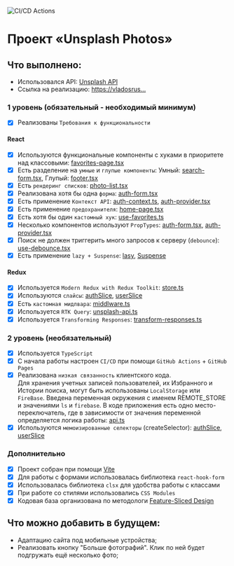 ![CI/CD Actions](https://github.com/vladosrus/aston-react-project/actions/workflows/actions.yml/badge.svg?event=push)

# Проект «Unsplash Photos»

## Что выполнено:

- Использовался API: [Unsplash API](https://unsplash.com/documentation)
- Ссылка на реализацию: [https://vladosrus...](https://vladosrus.github.io/aston-react-project/)

### 1 уровень (обязательный - необходимый минимум)

- [x] Реализованы `Требования к функциональности`

#### React

- [x] Используются функциональные компоненты c хуками в приоритете над классовыми: [favorites-page.tsx](https://github.com/vladosrus/aston-react-project/blob/main/src/pages/favorites-page/favorites-page.tsx)
- [x] Есть разделение на `умные` и `глупые компоненты`: Умный: [search-form.tsx](https://github.com/vladosrus/aston-react-project/blob/main/src/features/search/search-form/search-form.tsx), Глупый: [footer.tsx](https://github.com/vladosrus/aston-react-project/blob/main/src/widgets/footer/footer.tsx)
- [x] Есть `рендеринг списков`: [photo-list.tsx](https://github.com/vladosrus/aston-react-project/blob/main/src/widgets/photo-list/photo-list.tsx)
- [x] Реализована хотя бы одна `форма`: [auth-form.tsx](https://github.com/vladosrus/aston-react-project/blob/main/src/features/auth/ui/auth-form/auth-form.tsx)
- [x] Есть применение `Контекст API`: [auth-context.ts](https://github.com/vladosrus/aston-react-project/blob/main/src/app/contexts/auth-context.ts), [auth-provider.tsx](https://github.com/vladosrus/aston-react-project/blob/main/src/app/providers/auth-provider.tsx)
- [x] Есть применение `предохранителя`: [home-page.tsx](https://github.com/vladosrus/aston-react-project/blob/main/src/pages/home-page/home-page.tsx)
- [x] Есть хотя бы один `кастомный хук`: [use-favorites.ts](https://github.com/vladosrus/aston-react-project/blob/main/src/features/favorites/lib/use-favorites.ts)
- [x] Несколько компонентов используют `PropTypes`: [auth-form.tsx](https://github.com/vladosrus/aston-react-project/blob/main/src/features/auth/ui/auth-form/auth-form.tsx), [auth-provider.tsx](https://github.com/vladosrus/aston-react-project/blob/main/src/app/providers/auth-provider.tsx)
- [x] Поиск не должен триггерить много запросов к серверу (`debounce`): [use-debounce.tsx](https://github.com/vladosrus/aston-react-project/blob/main/src/shared/lib/use-debounce.tsx)
- [x] Есть применение `lazy + Suspense`: [lasy](https://github.com/vladosrus/aston-react-project/blob/main/src/pages/routing/routing.tsx), [Suspense](https://github.com/vladosrus/aston-react-project/blob/main/src/app/providers/router-provider.tsx)

#### Redux

- [x] Используется `Modern Redux with Redux Toolkit`: [store.ts](https://github.com/vladosrus/aston-react-project/blob/main/src/app/store/store.ts)
- [x] Используются `слайсы`: [authSlice](https://github.com/vladosrus/aston-react-project/blob/main/src/entities/auth/model/slice.ts), [userSlice](https://github.com/vladosrus/aston-react-project/blob/main/src/entities/user/model/slice.ts)
- [x] Есть `кастомная мидлвара`: [middlware.ts](https://github.com/vladosrus/aston-react-project/tree/main/src/app/store/middlware.ts)
- [x] Используется `RTK Query`: [unsplash-api.ts](https://github.com/vladosrus/aston-react-project/blob/main/src/shared/api/unsplash-api.ts)
- [x] Используется `Transforming Responses`: [transform-responses.ts](https://github.com/vladosrus/aston-react-project/tree/main/src/shared/lib/transform-responses.ts)

### 2 уровень (необязательный)

- [x] Используется `TypeScript`
- [x] С начала работы настроен `CI/CD` при помощи `GitHub Actions` + `GitHub Pages`
- [x] Реализована `низкая связанность` клиентского кода. <br>
      Для хранения учетных записей пользователей, их Избранного и Истории поиска, могут быть использованы `LocalStorage` или `FireBase`. Введена переменная окружения c именем REMOTE_STORE и значениями `ls` и `firebase`. В коде приложения есть одно место-переключатель, где в зависимости от значения переменной определяется логика работы: [api.ts](https://github.com/vladosrus/aston-react-project/blob/main/src/shared/api/api.ts)
- [x] Используются `мемоизированные селекторы` (createSelector): [authSlice](https://github.com/vladosrus/aston-react-project/blob/main/src/entities/auth/model/slice.ts), [userSlice](https://github.com/vladosrus/aston-react-project/blob/main/src/entities/user/model/slice.ts)

### Дополнительно

- [x] Проект собран при помощи [Vite](https://vitejs.dev)
- [x] Для работы с формами использовалась библиотека `react-hook-form`
- [x] Использовалась библиотека `clsx` для удобства работы с классами
- [x] При работе со стилями использовались `CSS Modules`
- [x] Кодовая база организована по методологи [Feature-Sliced Design](https://feature-sliced.design/ru/)

## Что можно добавить в будущем:

- Адаптацию сайта под мобильные устройства;
- Реализовать кнопку "Больше фотографий". Клик по ней будет подгружать ещё несколько фото;
